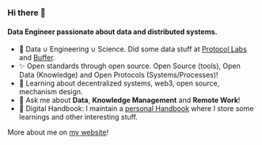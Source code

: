 ### Hi there 👋

#### Data Engineer passionate about data and distributed systems.

- 🔭 Data ∪ Engineering ∪ Science. Did some data stuff at [Protocol Labs](https://protocol.ai/about/) and [Buffer](https://buffer.com/).
- ✨ Open standards through open source. Open Source (tools), Open Data (Knowledge) and Open Protocols (Systems/Processes)! 
- 🌱 Learning about decentralized systems, web3, open source, mechanism design.
- 💬 Ask me about **Data**, **Knowledge Management** and **Remote Work**! 
- :memo: Digital Handbook: I maintain a [personal Handbook](https://publish.obsidian.md/davidgasquez/Handbook) where I store some learnings and other interesting stuff. 

More about me on [my website](https://davidgasquez.github.io/)!
